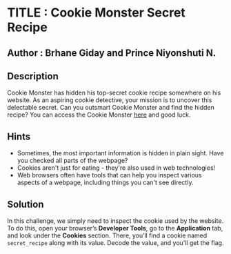 # TITLE : Cookie Monster Secret Recipe
## Author : Brhane Giday and Prince Niyonshuti N.
## Description
Cookie Monster has hidden his top-secret cookie recipe somewhere on his website. As an aspiring cookie detective, your mission is to uncover this delectable secret. Can you outsmart Cookie Monster and find the hidden recipe?
You can access the Cookie Monster [here](http://verbal-sleep.picoctf.net:49737/) and good luck.
## Hints
- Sometimes, the most important information is hidden in plain sight. Have you checked all parts of the webpage?
- Cookies aren't just for eating - they're also used in web technologies!
- Web browsers often have tools that can help you inspect various aspects of a webpage, including things you can't see directly.
## Solution
In this challenge, we simply need to inspect the cookie used by the website. To do this, open your browser’s **Developer Tools**, go to the **Application** tab, and look under the **Cookies** section. There, you’ll find a cookie named `secret_recipe` along with its value. Decode the value, and you’ll get the flag.
